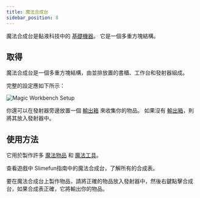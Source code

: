 ```yaml
---
title: 魔法合成台
sidebar_position: 8
---
```


魔法合成台是黏液科技中的 [基礎機器](/docs/Slimefun/Basic-Machines)。 它是一個多重方塊結構。

## 取得

魔法合成台是一個多重方塊結構，由並排放置的書櫃、工作台和發射器組成。

完整的設定應如下所示：

![Magic Workbench Setup](https://raw.githubusercontent.com/TheBusyBiscuit/Slimefun4-Wiki/master/images/multiblock-magic-workbench.png)

你還可以在發射器旁邊放置一個 [輸出箱](Output-Chest) 來收集你的物品。 如果沒有 [輸出箱](Output-Chest)，則將其放入發射器中。

## 使用方法

它用於製作許多 [魔法物品](Magical-Items) 和 [魔法工具](Magical-Gadgets)。

查看遊戲中 Slimefun指南中的魔法合成台，了解所有的合成表。

要在魔法合成台上製作物品，請將正確的物品放入發射器中，然後右鍵點擊合成台，如果合成表正確，它將輸出你的物品。
